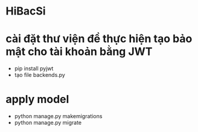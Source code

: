 ﻿# HiBacSi
# cài đặt thư viện đề thực hiện tạo bảo mật cho tài khoản bằng JWT
- pip install pyjwt
- tạo file backends.py

# apply model
- python manage.py makemigrations
- python manage.py migrate

